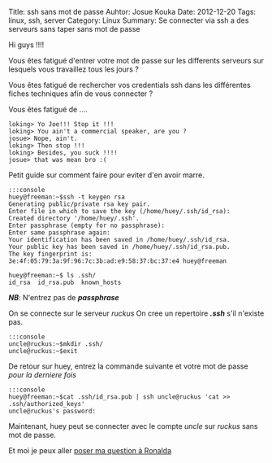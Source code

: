 Title: ssh sans mot de passe
Auhtor: Josue Kouka
Date: 2012-12-20
Tags: linux, ssh, server
Category: Linux
Summary: Se connecter via ssh a des serveurs sans taper sans mot de passe

Hi guys !!!!

Vous êtes fatigué d'entrer votre mot de passe sur les differents serveurs sur lesquels vous travaillez tous les jours ?

Vous êtes fatigué de rechercher vos credentials ssh dans les différentes fiches techniques afin de vous connecter ? 

Vous êtes fatigué de ....

    loking> Yo Joe!!! Stop it !!!
    loking> You ain't a commercial speaker, are you ? 
    josue> Nope, ain't.
    loking> Then stop !!!
    loking> Besides, you suck !!!!
    josue> that was mean bro :( 

Petit guide sur comment faire pour eviter d'en avoir marre.

    :::console
    huey@freeman:~$ssh -t keygen rsa
    Generating public/private rsa key pair.
    Enter file in which to save the key (/home/huey/.ssh/id_rsa): 
    Created directory '/home/huey/.ssh'.
    Enter passphrase (empty for no passphrase): 
    Enter same passphrase again: 
    Your identification has been saved in /home/huey/.ssh/id_rsa.
    Your public key has been saved in /home/huey/.ssh/id_rsa.pub.
    The key fingerprint is:
    3e:4f:05:79:3a:9f:96:7c:3b:ad:e9:58:37:bc:37:e4 huey@freeman

    huey@freeman:~$ ls .ssh/
    id_rsa  id_rsa.pub  known_hosts

***NB***: N'entrez pas de ***passphrase*** 

On se connecte sur le serveur _ruckus_
On cree un repertoire ___.ssh___ s'il n'existe pas.

    :::console
    uncle@ruckus:~$mkdir .ssh/
    uncle@ruckus:~$exit

De retour sur huey, entrez la commande suivante et votre mot de passe _pour la derniere fois_

    :::console
    huey@freeman:~$cat .ssh/id_rsa.pub | ssh uncle@ruckus 'cat >> .ssh/authorized_keys'
    uncle@ruckus's password:

Maintenant, huey peut se connecter avec le compte _uncle_ sur _ruckus_ sans mot de passe.

Et moi je peux aller [poser ma question à Ronalda](http://www.youtube.com/watch?v=b3F0B4hAsmI)


